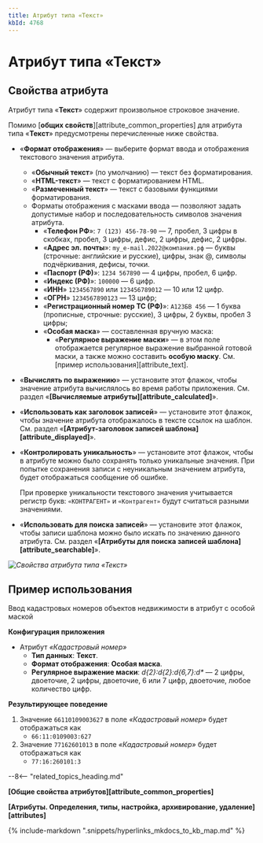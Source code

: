 ```yaml
---
title: Атрибут типа «Текст»
kbId: 4768
---
```


# Атрибут типа «Текст»

## Свойства атрибута

Атрибут типа «**Текст**» содержит произвольное строковое значение.

Помимо [**общих свойств**][attribute_common_properties] для атрибута типа «**Текст**» предусмотрены перечисленные ниже свойства.

- «**Формат отображения**» — выберите формат ввода и отображения текстового значения атрибута.
  - «**Обычный текст**» (по умолчанию) — текст без форматирования.
  - «**HTML-текст**» — текст с форматированием HTML.
  - «**Размеченный текст**» — текст с базовыми функциями форматирования.
  - Форматы отображения с масками ввода — позволяют задать допустимые набор и последовательность символов значения атрибута.
    - «**Телефон РФ**»:  `7 (123) 456-78-90` — 7, пробел, 3 цифры в скобках, пробел, 3 цифры, дефис, 2 цифры, дефис, 2 цифры.
    - «**Адрес эл. почты**»: `my_e-mail.2022@компания.рф` — буквы (строчные: английские и русские), цифры, знак @, символы подчёркивания, дефисы, точки.
    - «**Паспорт (РФ)**»: `1234 567890` — 4 цифры, пробел, 6 цифр.
    - «**Индекс (РФ)**»: `100000` — 6 цифр.
    - «**ИНН**» `1234567890` или `123456789012` — 10 или 12 цифр.
    - «**ОГРН**» `1234567890123` — 13 цифр;
    - «**Регистрационный номер ТС (РФ)**»: `А123БВ 456` — 1 буква (прописные, строчные: русские), 3 цифры, 2 буквы, пробел 3 цифры;
    - «**Особая маска**» — составленная вручную маска:
      - «**Регулярное выражение маски**» — в этом поле отображается регулярное выражение выбранной готовой маски, а также можно составить **особую маску**. См. [пример использования][attribute_text].
- «**Вычислять по выражению**» — установите этот флажок, чтобы значение атрибута вычислялось во время работы приложения. См. раздел «**[Вычисляемые атрибуты][attribute_calculated]**».
- «**Использовать как заголовок записей**» — установите этот флажок, чтобы значение атрибута отображалось в тексте ссылок на шаблон. См. раздел «**[Атрибут-заголовок записей шаблона][attribute_displayed]**».
- «**Контролировать уникальность**» — установите этот флажок, чтобы в атрибуте можно было сохранять только уникальные значения. При попытке сохранения записи с неуникальным значением атрибута, будет отображаться сообщение об ошибке.

  При проверке уникальности текстового значения учитывается регистр букв: `«КОНТРАГЕНТ»` и `«Контрагент»` будут считаться разными значениями.
- «**Использовать для поиска записей**» — установите этот флажок, чтобы записи шаблона можно было искать по значению данного атрибута. См. раздел «**[Атрибуты для поиска записей шаблона][attribute_searchable]**».

_![Свойства атрибута типа «Текст»](https://kb.comindware.ru/assets/attribute_text_properties.png)_

## Пример использования

Ввод кадастровых номеров объектов недвижимости в атрибут с особой маской

**Конфигурация приложения**

- Атрибут *«Кадастровый номер»*
  - **Тип данных**: **Текст**.
  - **Формат отображения**: **Особая маска**.
  - **Регулярное выражение маски**: *d{2}:d{2}:d{6,7}:d\** — 2 цифры, двоеточие, 2 цифры, двоеточие, 6 или 7 цифр, двоеточие, любое количество цифр.

**Результирующее поведение**

1. Значение `66110109003627` в поле *«Кадастровый номер»* будет отображаться как
   - `66:11:0109003:627`
2. Значение `77162601013` в поле *«Кадастровый номер»* будет отображаться как
   - `77:16:260101:3`

--8<-- "related_topics_heading.md"

**[Общие свойства атрибутов][attribute_common_properties]**

**[Атрибуты. Определения, типы, настройка, архивирование, удаление][attributes]**

{% include-markdown ".snippets/hyperlinks_mkdocs_to_kb_map.md" %}
